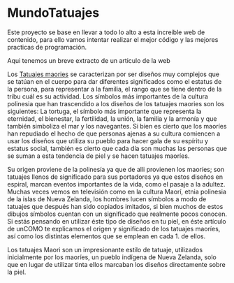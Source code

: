 # MundoTatuajes
Este proyecto se base en llevar a todo lo alto a esta increible web de contenido, para ello vamos intentar realizar el mejor código y las mejores practicas de programación.

Aqui tenemos un breve extracto de un articulo de la web

Los <a href="https://www.mundotatuajes.info">Tatuajes maories</a> se caracterizan por ser diseños muy complejos que se tatúan en el cuerpo para dar diferentes significados como el estatus de la persona, para representar a la familia, el rango que se tiene dentro de la tribu cuál es su actividad.
Los símbolos más importantes de la cultura polinesia que han trascendido a los diseños de los tatuajes maories son los siguientes: La tortuga, el símbolo más importante que representa la eternidad, el bienestar, la fertilidad, la unión, la familia y la armonía y que también simboliza el mar y los navegantes.
Si bien es cierto que los maoríes han repudiado el hecho de que personas ajenas a su cultura comiencen a usar los diseños que utiliza su pueblo para hacer gala de su espíritu y estatus social, también es cierto que cada día son muchas las personas que se suman a esta tendencia de piel y se hacen tatuajes maoríes.

Su origen proviene de la polinesía ya que de alli provienen los maoríes; son tatuajes llenos de significado para sus portadores ya que estos diseños en espiral, marcan eventos importantes de la vida, como el pasaje a la adultez. Muchas veces vemos en televisión como en la cultura Maorí, etnia polinesia de la islas de Nueva Zelanda, los hombres lucen símbolos a modo de tatuajes que después han sido copiados imitados, si bien muchos de estos dibujos símbolos cuentan con un significado que realmente pocos conocen. Si estás pensando en utilizar éste tipo de diseños en tu piel, en éste artículo de unCOMO te explicamos el origen y significado de los tatuajes maoríes, así como los distintas elementos que se emplean en cada 1. de ellos.

Los tatuajes Maori son un impresionante estilo de tatuaje, utilizados inicialmente por los maoríes, un pueblo indígena de Nueva Zelanda, solo que en lugar de utilizar tinta ellos marcaban los diseños directamente sobre la piel.

